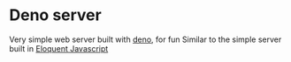 # Deno server

Very simple web server built with [deno](https://deno.land), for fun
Similar to the simple server built in [Eloquent Javascript](https://eloquentjavascript.net/21_skillsharing.html)
